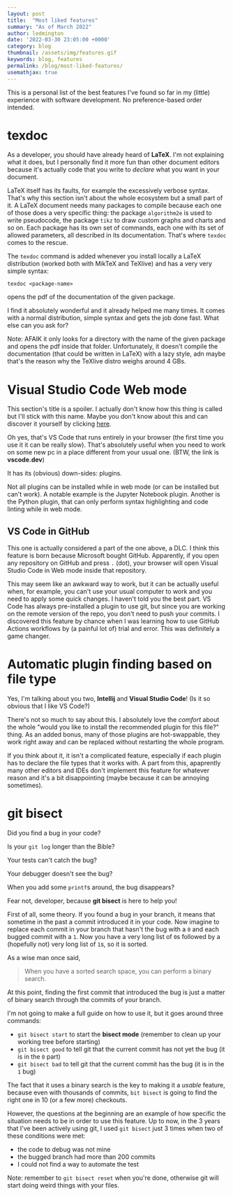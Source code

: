 ```yaml
---
layout: post
title:  "Most liked features"
summary: "As of March 2022"
author: ledmington
date: '2022-03-30 23:05:00 +0000'
category: blog
thumbnail: /assets/img/features.gif
keywords: blog, features
permalink: /blog/most-liked-features/
usemathjax: true
---
```


This is a personal list of the best features I've found so far in my (little) experience with software development. No preference-based order intended.

# texdoc
As a developer, you should have already heard of **LaTeX**. I'm not explaining what it does, but I personally find it more fun than other document editors because it's actually code that you write to *declare* what you want in your document.

LaTeX itself has its faults, for example the excessively verbose syntax. That's why this section isn't about the whole ecosystem but a small part of it. A LaTeX document needs many packages to compile because each one of those does a very specific thing: the package `algorithm2e` is used to write pseudocode, the package `tikz` to draw custom graphs and charts and so on. Each package has its own set of commands, each one with its set of allowed parameters, all described in its documentation. That's where `texdoc` comes to the rescue.

The `texdoc` command is added whenever you install locally a LaTeX distribution (worked both with MikTeX and TeXlive) and has a very very simple syntax:
```
texdoc <package-name>
```
opens the pdf of the documentation of the given package.

I find it absolutely wonderful and it already helped me many times. It comes with a normal distribution, simple syntax and gets the job done fast. What else can you ask for?

Note: AFAIK it only looks for a directory with the name of the given package and opens the pdf inside that folder. Unfortunately, it doesn't compile the documentation (that could be written in LaTeX) with a lazy style, adn maybe that's the reason why the TeXlive distro weighs around 4 GBs.

# Visual Studio Code Web mode
This section's title is a spoiler. I actually don't know how this thing is called but I'll stick with this name. Maybe you don't know about this and can discover it yourself by clicking [here](https://vscode.dev).

Oh yes, that's VS Code that runs entirely in your browser (the first time you use it it can be really slow). That's absolutely useful when you need to work on some new pc in a place different from your usual one. (BTW, the link is **vscode.dev**)

It has its (obvious) down-sides: plugins.

Not all plugins can be installed while in web mode (or can be installed but can't work). A notable example is the Jupyter Notebook plugin. Another is the Python plugin, that can only perform syntax highlighting and code linting while in web mode.

## VS Code in GitHub
This one is actually considered a part of the one above, a DLC. I think this feature is born because Microsoft bought GitHub. Apparently, if you open any repository on GitHub and press `.` (dot), your browser will open Visual Studio Code in Web mode inside that repository.

This may seem like an awkward way to work, but it can be actually useful when, for example, you can't use your usual computer to work and you need to apply some quick changes. I haven't told you the best part. VS Code has always pre-installed a plugin to use git, but since you are working on the remote version of the repo, you don't need to push your commits. I discovered this feature by chance when I was learning how to use GitHub Actions workflows by (a painful lot of) trial and error. This was definitely a game changer.

# Automatic plugin finding based on file type
Yes, I'm talking about you two, **Intellij** and **Visual Studio Code**! (Is it so obvious that I like VS Code?)

There's not so much to say about this. I absolutely love the *comfort* about the whole "would you like to install the recommended plugin for this file?" thing. As an added bonus, many of those plugins are hot-swappable, they work right away and can be replaced without restarting the whole program.

If you think about it, it isn't a complicated feature, especially if each plugin has to declare the file types that it works with. A part from this, apaprently many other editors and IDEs don't implement this feature for whatever reason and it's a bit disappointing (maybe because it can be annoying sometimes).

# git bisect
Did you find a bug in your code?

Is your `git log` longer than the Bible?

Your tests can't catch the bug?

Your debugger doesn't see the bug?

When you add some `printf`s around, the bug disappears?

Fear not, developer, because **git bisect** is here to help you!

First of all, some theory. If you found a bug in your branch, it means that sometime in the past a commit introduced it in your code. Now imagine to replace each commit in your branch that hasn't the bug with a `0` and each bugged commit with a `1`. Now you have a very long list of `0`s followed by a (hopefully not) very long list of `1`s, so it is sorted.

As a wise man once said,

> When you have a sorted search space, you can perform a binary search.

At this point, finding the first commit that introduced the bug is just a matter of binary search through the commits of your branch.

I'm not going to make a full guide on how to use it, but it goes around three commands:
 - `git bisect start` to start the **bisect mode** (remember to clean up your working tree before starting)
 - `git bisect good` to tell git that the current commit has not yet the bug (it is in the `0` part)
 - `git bisect bad` to tell git that the current commit has the bug (it is in the `1` bug)

The fact that it uses a binary search is the key to making it a *usable* feature, because even with thousands of commits, `bit bisect` is going to find the right one in 10 (or a few more) checkouts.

However, the questions at the beginning are an example of how specific the situation needs to be in order to use this feature. Up to now, in the 3 years that I've been actively using git, I used `git bisect` just 3 times when two of these conditions were met:
 - the code to debug was not mine
 - the bugged branch had more than 200 commits
 - I could not find a way to automate the test

Note: remember to `git bisect reset` when you're done, otherwise git will start doing weird things with your files.